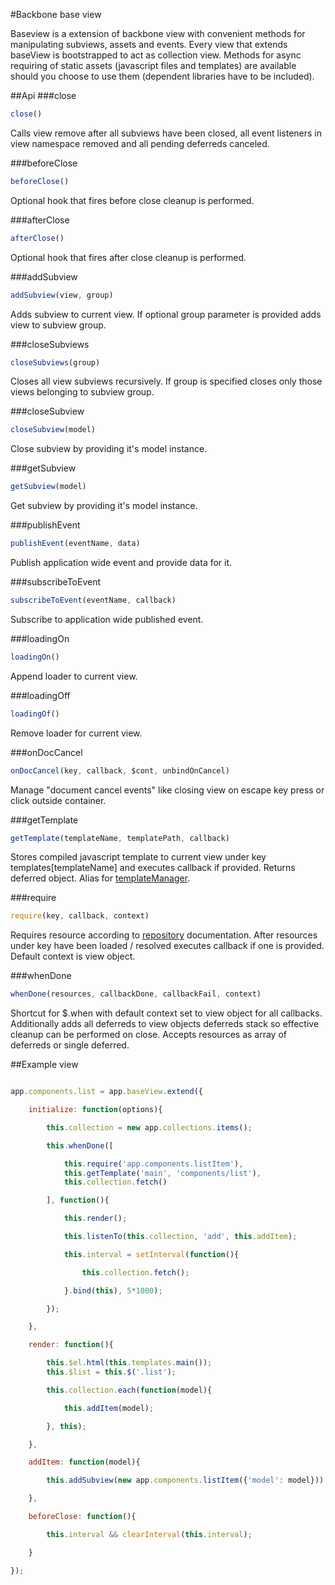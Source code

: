 #Backbone base view

Baseview is a extension of backbone view with convenient methods for manipulating subviews, assets and events.
Every view that extends baseView is bootstrapped to act as collection view.
Methods for async requiring of static assets (javascript files and templates) are available should you choose to use them (dependent libraries have to be included).

##Api
###close
```javascript
close()
```
Calls view remove after all subviews have been closed, all event listeners in view namespace removed and all pending deferreds canceled.

###beforeClose
```javascript
beforeClose()
```
Optional hook that fires before close cleanup is performed.

###afterClose
```javascript
afterClose()
```
Optional hook that fires after close cleanup is performed.

###addSubview
```javascript
addSubview(view, group)
```
Adds subview to current view. If optional group parameter is provided adds view to subview group.

###closeSubviews
```javascript
closeSubviews(group)
```
Closes all view subviews recursively. If group is specified closes only those views belonging to subview group.

###closeSubview
```javascript
closeSubview(model)
```
Close subview by providing it's model instance.

###getSubview
```javascript
getSubview(model)
```
Get subview by providing it's model instance.

###publishEvent
```javascript
publishEvent(eventName, data)
```
Publish application wide event and provide data for it.

###subscribeToEvent
```javascript
subscribeToEvent(eventName, callback)
```
Subscribe to application wide published event.

###loadingOn
```javascript
loadingOn()
```
Append loader to current view.

###loadingOff
```javascript
loadingOf()
```
Remove loader for current view.

###onDocCancel
```javascript
onDocCancel(key, callback, $cont, unbindOnCancel)
```
Manage "document cancel events" like closing view on escape key press or click outside container.

###getTemplate
```javascript
getTemplate(templateName, templatePath, callback)
```
Stores compiled javascript template to current view under key templates[templateName] and executes callback if provided.
Returns deferred object. Alias for [templateManager](https://github.com/dbrekalo/templateManager).

###require
```javascript
require(key, callback, context)
```
Requires resource according to [repository](https://github.com/dbrekalo/repository) documentation.
After resources under key have been loaded / resolved executes callback if one is provided. Default context is view object.

###whenDone
```javascript
whenDone(resources, callbackDone, callbackFail, context)
```
Shortcut for $.when with default context set to view object for all callbacks. Additionally adds all deferreds to view objects deferreds stack so effective cleanup can be performed on close.
Accepts resources as array of deferreds or single deferred.

##Example view
```javascript

app.components.list = app.baseView.extend({

	initialize: function(options){

		this.collection = new app.collections.items();

		this.whenDone([

			this.require('app.components.listItem'),
			this.getTemplate('main', 'components/list'),
			this.collection.fetch()

		], function(){

			this.render();

			this.listenTo(this.collection, 'add', this.addItem);

			this.interval = setInterval(function(){

				this.collection.fetch();

			}.bind(this), 5*1000);

		});

	},

	render: function(){

		this.$el.html(this.templates.main());
		this.$list = this.$('.list');

		this.collection.each(function(model){

			this.addItem(model);

		}, this);

	},

	addItem: function(model){

		this.addSubview(new app.components.listItem({'model': model})).$el.appendTo(this.$list);

	},

	beforeClose: function(){

		this.interval && clearInterval(this.interval);

	}

});

```